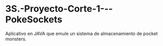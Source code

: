 # 3S.-Proyecto-Corte-1---PokeSockets
 Aplicativo en JAVA que emule un sistema de almacenamiento de pocket monsters.
